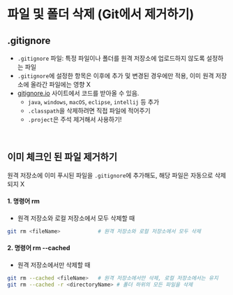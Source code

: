 # 파일 및 폴더 삭제 (Git에서 제거하기)

## .gitignore
- `.gitignore` 파일: 특정 파일이나 폴더를 원격 저장소에 업로드하지 않도록 설정하는 파일  
- `.gitignore`에 설정한 항목은 이후에 추가 및 변경된 경우에만 적용, 이미 원격 저장소에 올라간 파일에는 영향 X
- [gitignore.io](gitignore.io) 사이트에서 코드를 받아올 수 있음.
  - `java`, `windows`, `macOS`, `eclipse`, `intellij` 등 추가
  - `.classpath`을 삭제하려면 직접 파일에 적어주기
  - `.project`은 주석 제거해서 사용하기!

<br>


## 이미 체크인 된 파일 제거하기
원격 저장소에 이미 푸시된 파일을 `.gitignore`에 추가해도, 해당 파일은 자동으로 삭제되지 X  

#### 1. 명령어 rm
* 원격 저장소와 로컬 저장소에서 모두 삭제할 때
```sh
git rm <fileName>            # 원격 저장소와 로컬 저장소에서 모두 삭제
```
#### 2. 명령어 rm --cached 
* 원격 저장소에서만 삭제할 때

```sh
git rm --cached <fileName>   # 원격 저장소에서만 삭제, 로컬 저장소에서는 유지
git rm --cached -r <directoryName> # 폴더 하위의 모든 파일을 삭제
```


